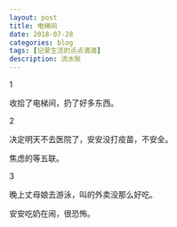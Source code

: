 ```yaml
---
layout: post
title: 电梯间
date: 2018-07-28
categories: blog
tags: [记录生活的点点滴滴]
description: 流水账
---
```


1 

收拾了电梯间，扔了好多东西。

2

决定明天不去医院了，安安没打疫苗，不安全。

焦虑的等五联。

3

晚上丈母娘去游泳，叫的外卖没那么好吃。

安安吃奶在闹，很恐怖。


